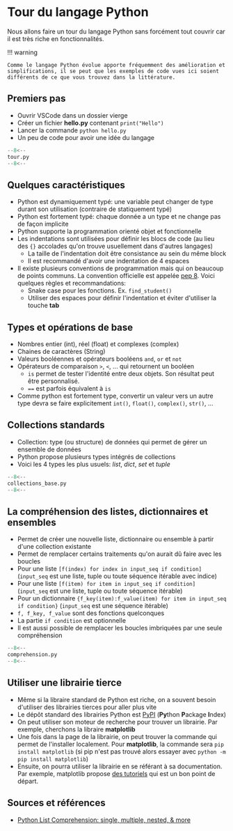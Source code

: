 # Tour du langage Python

Nous allons faire un tour du langage Python sans forcément tout couvrir car il est très riche en fonctionnalités.

!!! warning

    Comme le langage Python évolue apporte fréquemment des amélioration et simplifications, il se peut que les exemples de code vues ici soient différents de ce que vous trouvez dans la littérature.

## Premiers pas

- Ouvrir VSCode dans un dossier vierge
- Créer un fichier **hello.py** contenant `print("Hello")`
- Lancer la commande `python hello.py`
- Un peu de code pour avoir une idée du langage

```py
--8<--
tour.py
--8<--
```

## Quelques caractéristiques

- Python est dynamiquement typé: une variable peut changer de type durant son utilisation (contraire de statiquement typé)
- Python est fortement typé: chaque donnée a un type et ne change pas de façon implicite
- Python supporte la programmation orienté objet et fonctionnelle
- Les indentations sont utilisées pour définir les blocs de code (au lieu des `{}` accolades qu'on trouve usuellement dans d'autres langages)
    - La taille de l'indentation doit être consistance au sein du même block
    - Il est recommandé d'avoir une indentation de 4 espaces
- Il existe plusieurs conventions de programmation mais qui on beaucoup de points communs. La convention officielle est appelée [pep 8](https://peps.python.org/pep-0008/). Voici quelques règles et recommandations:
    - Snake case pour les fonctions. Ex. `find_student()`
    - Utiliser des espaces pour définir l'indentation et éviter d'utiliser la touche **tab**

## Types et opérations de base

- Nombres entier (int), réel (float) et complexes (complex)
- Chaines de caractères (String)
- Valeurs booléennes et opérateurs booléens `and`, `or` et `not`
- Opérateurs de comparaison `>`, `<`, ... qui retournent un booléen
    - `is` permet de tester l'identité entre deux objets. Son résultat peut être personnalisé.
    - `==` est parfois équivalent à `is`
- Comme python est fortement type, convertir un valeur vers un autre type devra se faire explicitement `int()`, `float()`, `complex()`, `str()`, ...

## Collections standards

- Collection: type (ou structure) de données qui permet de gérer un ensemble de données
- Python propose plusieurs types intégrés de collections
- Voici les 4 types les plus usuels: *list*, *dict*, *set* et *tuple*

```py
--8<--
collections_base.py
--8<--
```

## La compréhension des listes, dictionnaires et ensembles

- Permet de créer une nouvelle liste, dictionnaire ou ensemble à partir d'une collection existante
- Permet de remplacer certains traitements qu'on aurait dû faire avec les boucles
- Pour une liste `[f(index) for index in input_seq if condition]` (`input_seq` est une liste, tuple ou toute séquence itérable avec indice)
- Pour une liste `[f(item) for item in input_seq if condition]` (`input_seq` est une liste, tuple ou toute séquence itérable)
- Pour un dictionnaire `{f_key(item):f_value(item) for item in input_seq if condition}` (`input_seq` est une séquence itérable)
- `f, f_key, f_value` sont des fonctions quelconques
- La partie `if condition` est optionnelle
- Il est aussi possible de remplacer les boucles imbriquées par une seule compréhension

```py
--8<--
comprehension.py
--8<--
```

## Utiliser une librairie tierce

- Même si la libraire standard de Python est riche, on a souvent besoin d'utiliser des librairies tierces pour aller plus vite
- Le dépôt standard des librairies Python est [PyPI](https://pypi.org/) (**Py**thon **P**ackage **I**ndex)
- On peut utiliser son moteur de recherche pour trouver un librairie. Par exemple, cherchons la libraire **matplotlib**
- Une fois dans la page de la librairie, on peut trouver la commande qui permet de l'installer localement. Pour **matplotlib**, la commande sera `pip install matplotlib` (si pip n'est pas trouvé alors essayer avec `python -m pip install matplotlib`)
- Ensuite, on pourra utiliser la librairie en se référant à sa documentation. Par exemple, matplotlib propose [des tutoriels](https://matplotlib.org/stable/tutorials/index.html) qui est un bon point de départ.

## Sources et références

- [Python List Comprehension: single, multiple, nested, & more](https://www.learndatasci.com/solutions/python-list-comprehension/)
